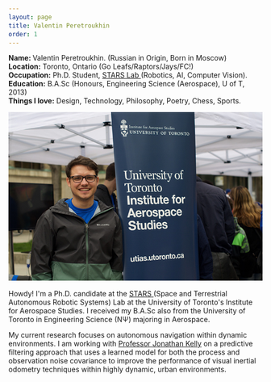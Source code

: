 ```yaml
---
layout: page
title: Valentin Peretroukhin
order: 1
---
```

<p class="message">
  <strong>Name: </strong> Valentin Peretroukhin. (Russian in Origin, Born in Moscow) <br/>
  <strong>Location:</strong> Toronto, Ontario (Go Leafs/Raptors/Jays/FC!) <br/>
  <strong>Occupation:</strong> Ph.D. Student, <a href="http://stars.utias.utoronto.ca/">STARS Lab </a> (Robotics, AI, Computer Vision). <br/>
  <strong>Education:</strong> B.A.Sc (Honours, Engineering Science (Aerospace), U of T, 2013) <br/>
  <strong>Things I love:</strong> Design, Technology, Philosophy, Poetry, Chess, Sports.<br/>
</p>

![San Francisco Cruise.](/assets/utiasvp.jpg)

Howdy! I'm a Ph.D. candidate at the <a href="http://stars.utias.utoronto.ca/">STARS </a> (Space and Terrestrial Autonomous Robotic Systems) Lab at the University of Toronto's Institute for Aerospace Studies.
I received my B.A.Sc also from the University of Toronto in Engineering Science (N&Psi;) majoring in Aerospace.


My current research focuses on autonomous navigation within dynamic environments. I am working with <a href="http://www.jonathankelly.info">Professor Jonathan Kelly</a> on
a predictive filtering approach that uses a learned model for both the process and observation noise covariance to improve the performance of
visual inertial odometry techniques within highly dynamic, urban environments.
